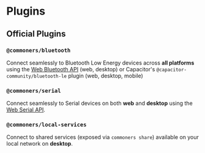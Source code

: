 # Plugins
## Official Plugins
### `@commoners/bluetooth`
Connect seamlessly to Bluetooth Low Energy devices across **all platforms** using the [Web Bluetooth API](https://developer.mozilla.org/en-US/docs/Web/API/Web_Bluetooth_API) (web, desktop) or Capacitor's `@capacitor-community/bluetooth-le` plugin (web, desktop, mobile)

### `@commoners/serial`
Connect seamlessly to Serial devices on both **web** and **desktop** using the [Web Serial API](https://developer.mozilla.org/en-US/docs/Web/API/Web_Serial_API).

### `@commoners/local-services`
Connect to shared services (exposed via `commoners share`) available on your local network on **desktop**.
